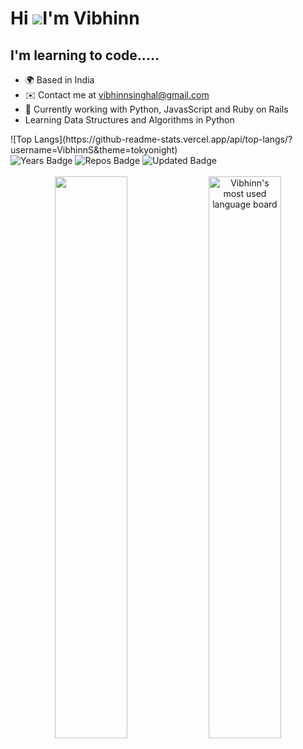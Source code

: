 Hi ![](https://user-images.githubusercontent.com/18350557/176309783-0785949b-9127-417c-8b55-ab5a4333674e.gif)I'm Vibhinn
===============================================================================================================================
I'm learning to code.....
-------------------------------------------------------------------------
* 🌍  Based in India
* ✉️  Contact me at [vibhinnsinghal@gmail.com](mailto:vibhinnsinghal@gmail.com)
* 🧠  Currently working with Python, JavasScript and Ruby on Rails
* Learning Data Structures and Algorithms in Python

<div style="align-items:center">
![Top Langs](https://github-readme-stats.vercel.app/api/top-langs/?username=VibhinnS&theme=tokyonight)
</div>

<div>
  <img src="https://badges.pufler.dev/years/VibhinnS" alt="Years Badge"  /> 
  <img src="https://badges.pufler.dev/repos/VibhinnS" alt="Repos Badge"  /> 
  <img src="https://badges.pufler.dev/commits/monthly/VibhinnS" alt="Updated Badge"  /> 
</div>
<br>

<div align="center">
 
<img width="48%" src="https://github-readme-stats.vercel.app/api?username=VibhinnS&show_icons=true&theme=algolia&include_all_commits=true&count_private=true"/>

<img width="48%" alt="Vibhinn's most used language board" src="https://github-readme-streak-stats.herokuapp.com/?user=VibhinnS&theme=react&border=61dafb&hide_border=true" />
<div>
